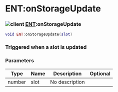 # ENT:onStorageUpdate

### ![client](../../home/scripted\_entity/.gitbook/assets/client.png) [ENT](../../home/scripted\_entity/home/ENT/):onStorageUpdate

```lua
void ENT:onStorageUpdate(slot)
```

### Triggered when a slot is updated

### Parameters

| Type   | Name | Description    | Optional |
| ------ | ---- | -------------- | -------: |
| number | slot | No description |          |
